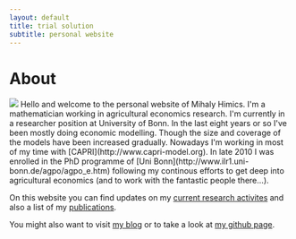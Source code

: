 ```yaml
---
layout: default
title: trial solution 
subtitle: personal website
---
```


About
=====

<img src="http://0.gravatar.com/userimage/6480299/2b3fee64888909891a6cf7865c11fc4f?size=100"/>
Hello and welcome to the personal website of Mihaly Himics. I'm a mathematician working in agricultural economics research. I'm currently in a researcher position at University of Bonn. In the last eight years or so I've been mostly doing economic modelling. Though the size and coverage of the models have been increased gradually. Nowadays I'm working in most of my time with [CAPRI](http://www.capri-model.org). In late 2010 I was enrolled in the PhD programme of [Uni Bonn](http://www.ilr1.uni-bonn.de/agpo/agpo_e.htm) following my continous efforts to get deep into agricultural economics (and to work with the fantastic people there...). 

On this website you can find updates on my [current research activites](/news) and also a list of my [publications](/publications).

You might also want to visit [my blog](http://trialsolution.wordpress.com) or to take a look at [my github page](http://github.com/trialsolution).

